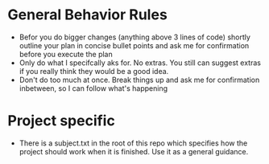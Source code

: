 # General Behavior Rules
- Befor you do bigger changes (anything above 3 lines of code) shortly outline your plan in concise bullet points and ask me for confirmation before you execute the plan
- Only do what I specifcally aks for. No extras. You still can suggest extras if you really think they would be a good idea.
- Don't do too much at once. Break things up and ask me for confirmation inbetween, so I can follow what's happening


# Project specific
- There is a subject.txt in the root of this repo which specifies how the project should work when it is finished. Use it as a general guidance.